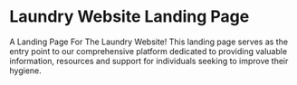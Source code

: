 # Laundry Website Landing Page
A Landing Page For The Laundry Website! This landing page serves as the entry point to our comprehensive platform dedicated to providing valuable information, resources and support for individuals seeking to improve their hygiene.
